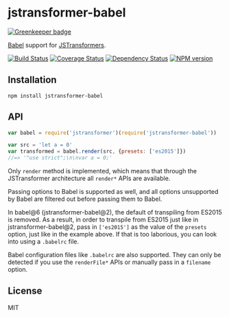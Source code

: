# jstransformer-babel

[![Greenkeeper badge](https://badges.greenkeeper.io/jstransformers/jstransformer-babel.svg)](https://greenkeeper.io/)

[Babel](http://babeljs.io) support for [JSTransformers](http://github.com/jstransformers).

[![Build Status](https://img.shields.io/travis/jstransformers/jstransformer-babel/master.svg)](https://travis-ci.org/jstransformers/jstransformer-babel)
[![Coverage Status](https://img.shields.io/codecov/c/github/jstransformers/jstransformer-babel/master.svg)](https://codecov.io/gh/jstransformers/jstransformer-babel)
[![Dependency Status](https://img.shields.io/david/jstransformers/jstransformer-babel/master.svg)](http://david-dm.org/jstransformers/jstransformer-babel)
[![NPM version](https://img.shields.io/npm/v/jstransformer-babel.svg)](https://www.npmjs.org/package/jstransformer-babel)

## Installation

    npm install jstransformer-babel

## API

```js
var babel = require('jstransformer')(require('jstransformer-babel'))

var src = 'let a = 0'
var transformed = babel.render(src, {presets: ['es2015']})
//=> '"use strict";\n\nvar a = 0;'
```

Only `render` method is implemented, which means that through the JSTransformer architecture all `render*` APIs are available.

Passing options to Babel is supported as well, and all options unsupported by Babel are filtered out before passing them to Babel.

In babel@6 (jstransformer-babel@2), the default of transpiling from ES2015 is removed. As a result, in order to transpile from ES2015 just like in jstransformer-babel@2, pass in `['es2015']` as the value of the `presets` option, just like in the example above. If that is too laborious, you can look into using a `.babelrc` file.

Babel configuration files like `.babelrc` are also supported. They can only be detected if you use the `renderFile*` APIs or manually pass in a `filename` option.

## License

MIT
